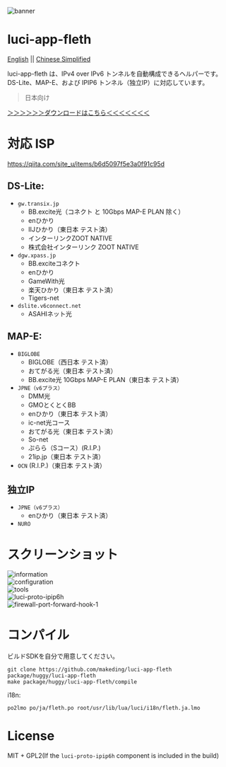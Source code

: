 ![banner](./logo/fleth-banner.svg)  
# luci-app-fleth
[English](./readme-en.md) || [Chinese Simplified](./readme-zhs.md)  

luci-app-fleth は、IPv4 over IPv6 トンネルを自動構成できるヘルパーです。DS-Lite、MAP-E、および IPIP6 トンネル（独立IP）に対応しています。

> 日本向け

[＞＞＞＞＞＞ダウンロードはこちら＜＜＜＜＜＜＜](https://github.com/makeding/luci-app-fleth/releases)
# 対応 ISP
https://qiita.com/site_u/items/b6d5097f5e3a0f91c95d  

## DS-Lite:
- `gw.transix.jp`
    - BB.excite光（コネクト と 10Gbps MAP-E PLAN 除く）
    - enひかり
    - IIJひかり（東日本 テスト済）
    - インターリンクZOOT NATIVE
    - 株式会社インターリンク ZOOT NATIVE
- `dgw.xpass.jp`
    - BB.exciteコネクト
    - enひかり
    - GameWith光
    - 楽天ひかり（東日本 テスト済）
    - Tigers-net
- `dslite.v6connect.net`
    - ASAHIネット光
## MAP-E:
- `BIGLOBE`
  - BIGLOBE（西日本 テスト済）
  - おてがる光（東日本 テスト済）
  - BB.excite光 10Gbps MAP-E PLAN（東日本 テスト済）
- `JPNE（v6プラス）`
    - DMM光
    - GMOとくとくBB
    - enひかり（東日本 テスト済）
    - ic-net光コース
    - おてがる光（東日本 テスト済）
    - So-net
    - ぷらら（Sコース）(R.I.P.)
    - 21ip.jp（東日本 テスト済）
- `OCN` (R.I.P.)（東日本 テスト済）

## 独立IP
- `JPNE（v6プラス）`
  - enひかり（東日本 テスト済）
- `NURO`

# スクリーンショット
![information](./screenshots/luci-information-3.jpeg)  
![configuration](./screenshots/luci-configuration-3.jpeg)  
![tools](./screenshots/luci-tools-1.jpeg)  
![luci-proto-ipip6h](./screenshots/luci-proto-ipip6h.jpeg)  
![firewall-port-forward-hook-1](./screenshots/firewall-port-forward-hook-1.png)


# コンパイル
ビルドSDKを自分で用意してください。

```
git clone https://github.com/makeding/luci-app-fleth package/huggy/luci-app-fleth
make package/huggy/luci-app-fleth/compile
```

i18n:
```
po2lmo po/ja/fleth.po root/usr/lib/lua/luci/i18n/fleth.ja.lmo
```
# License
MIT + GPL2(If the `luci-proto-ipip6h` component is included in the build)